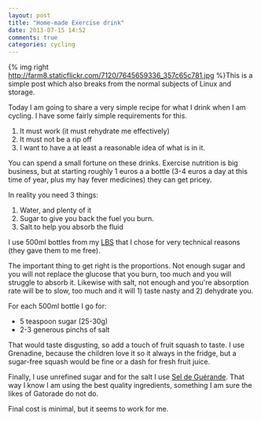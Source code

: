 ```yaml
---
layout: post
title: "Home-made Exercise drink"
date: 2013-07-15 14:52
comments: true
categories: cycling
---
```

{% img right http://farm8.staticflickr.com/7120/7645659336_357c65c781.jpg %}This is a simple post which also breaks from the normal subjects of Linux and storage.

Today I am going to share a very simple recipe for what I drink when I am cycling. I have some fairly simple requirements for this.
<!-- more -->
1. It must work (it must rehydrate me effectively)
1. It must not be a rip off
1. I want to have a at least a reasonable idea of what is in it.

You can spend a small fortune on these drinks. Exercise nutrition is big business, but at starting roughly 1 euros a a bottle (3-4 euros a day at this time of year, plus my hay fever medicines) they can get pricey.

In reality you need 3 things:

1. Water, and plenty of it
1. Sugar to give you back the fuel you burn.
1. Salt to help you absorb the fluid

I use  500ml bottles from my [LBS](http://www.laboutiqueducycle.fr/) that I chose for very technical reasons (they gave them to me free).

The important thing to get right is the proportions. Not enough sugar and you will not replace the glucose that you burn, too much and you will struggle to absorb it. Likewise with salt, not enough and you're absorption rate will be to slow, too much and it will 1) taste nasty and 2) dehydrate you.

For each 500ml bottle I go for:

* 5 teaspoon sugar (25-30g)
* 2-3 generous pinchs of salt

That would taste disgusting, so add a touch of fruit squash to taste. I use Grenadine, because the children love it so it always in the fridge, but a sugar-free squash would be fine or a dash for fresh fruit juice.

Finally, I use unrefined sugar and for the salt I use [Sel de Guérande](http://en.wikipedia.org/wiki/Gu%C3%A9rande#Salt_marshes). That way I know I am using the best quality ingredients, something I am sure the likes of Gatorade do not do.

Final cost is minimal, but it seems to work for me.

